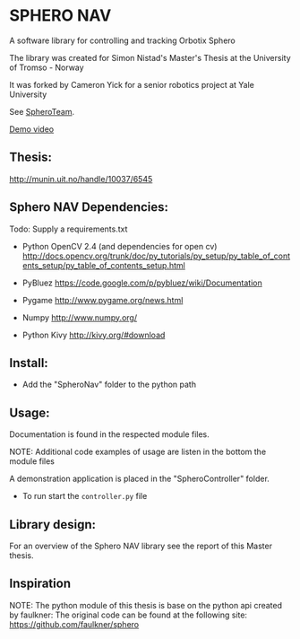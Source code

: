 # SPHERO NAV 
A software library for controlling and tracking Orbotix Sphero

The library was created for Simon Nistad's Master's Thesis at the University of Tromso - Norway

It was forked by Cameron Yick for a senior robotics project at Yale University

See [SpheroTeam](http://www.github.com/hydrosquall/SpheroTeam).

[Demo video](https://www.youtube.com/watch?v=KlWZrcMtZzI)

## Thesis:
http://munin.uit.no/handle/10037/6545

## Sphero NAV Dependencies:

Todo: Supply a requirements.txt

- Python OpenCV 2.4 (and dependencies for open cv)
    http://docs.opencv.org/trunk/doc/py_tutorials/py_setup/py_table_of_contents_setup/py_table_of_contents_setup.html

- PyBluez
    https://code.google.com/p/pybluez/wiki/Documentation

- Pygame
    http://www.pygame.org/news.html

- Numpy
    http://www.numpy.org/

- Python Kivy
    http://kivy.org/#download

## Install:
- Add the "SpheroNav" folder to the python path

## Usage:
Documentation is found in the respected module files.

NOTE: Additional code examples of usage are listen in the bottom the module files

A demonstration application is placed in the "SpheroController" folder.
 - To run start the `controller.py` file

## Library design:
For an overview of the Sphero NAV library see the report of this Master thesis.

## Inspiration
NOTE: The python module of this thesis is base on the python api created by faulkner:
The original code can be found at the following site:
    https://github.com/faulkner/sphero






